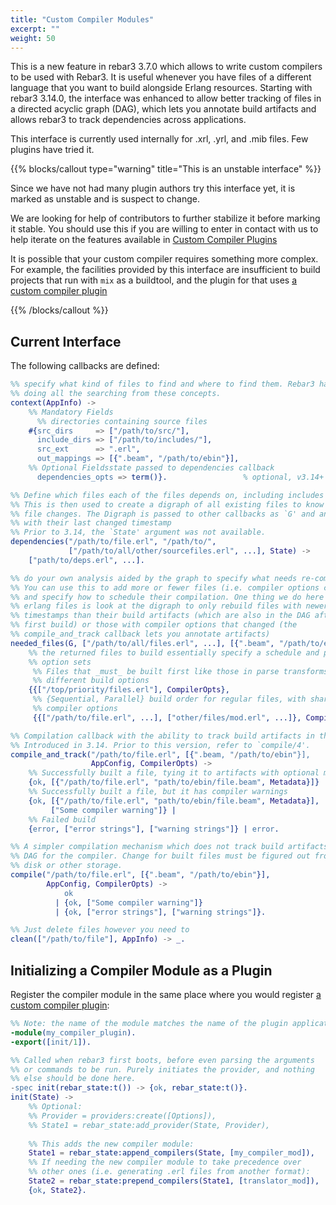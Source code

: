 ```yaml
---
title: "Custom Compiler Modules"
excerpt: ""
weight: 50
---
```


This is a new feature in rebar3 3.7.0 which allows to write custom compilers to be used with Rebar3. It is useful whenever you have files of a different language that you want to build alongside Erlang resources. Starting with rebar3 3.14.0, the interface was enhanced to allow better tracking of files in a directed acyclic graph (DAG), which lets you annotate build artifacts and allows rebar3 to track dependencies across applications.

This interface is currently used internally for .xrl, .yrl, and .mib files. Few plugins have tried it.

{{% blocks/callout type="warning" title="This is an unstable interface" %}}

Since we have not had many plugin authors try this interface yet, it is marked as unstable and is suspect to change.

We are looking for help of contributors to further stabilize it before marking it stable. You should use this if you are willing to enter in contact with us to help iterate on the features available in [Custom Compiler Plugins](/docs/extending/custom-compiler-plugins) 

It is possible that your custom compiler requires something more complex. For example, the facilities provided by this interface are insufficient to build projects that run with `mix` as a buildtool, and the plugin for that uses [a custom compiler plugin](/docs/extending/custom_compiler_plugins/) 

{{% /blocks/callout %}}

## Current Interface

The following callbacks are defined:

```erlang
%% specify what kind of files to find and where to find them. Rebar3 handles
%% doing all the searching from these concepts.
context(AppInfo) ->
    %% Mandatory Fields
      %% directories containing source files
    #{src_dirs     => ["/path/to/src/"],
      include_dirs => ["/path/to/includes/"],
      src_ext      => ".erl",
      out_mappings => [{".beam", "/path/to/ebin"}],
    %% Optional Fieldsstate passed to dependencies callback
      dependencies_opts => term()}.                 % optional, v3.14+

%% Define which files each of the files depends on, including includes and whatnot.
%% This is then used to create a digraph of all existing files to know how to propagate
%% file changes. The Digraph is passed to other callbacks as `G' and annotates all files
%% with their last changed timestamp
%% Prior to 3.14, the `State' argument was not available.
dependencies("/path/to/file.erl", "/path/to/",
             ["/path/to/all/other/sourcefiles.erl", ...], State) ->
    ["path/to/deps.erl", ...].

%% do your own analysis aided by the graph to specify what needs re-compiling.
%% You can use this to add more or fewer files (i.e. compiler options changed),
%% and specify how to schedule their compilation. One thing we do here for
%% erlang files is look at the digraph to only rebuild files with newer
%% timestamps than their build artifacts (which are also in the DAG after the
%% first build) or those with compiler options that changed (the
%% compile_and_track callback lets you annotate artifacts)
needed_files(G, ["/path/to/all/files.erl", ...], [{".beam", "/path/to/ebin"}], AppInfo) ->
    %% the returned files to build essentially specify a schedule and priority with special
    %% option sets
     %% Files that _must_ be built first like those in parse transforms, with
     %% different build options
    {{["/top/priority/files.erl"], CompilerOpts},
     %% {Sequential, Parallel} build order for regular files, with shared
     %% compiler options
     {{["/path/to/file.erl", ...], ["other/files/mod.erl", ...]}, CompilerOpts}}.

%% Compilation callback with the ability to track build artifacts in the DAG itself.
%% Introduced in 3.14. Prior to this version, refer to `compile/4'.
compile_and_track("/path/to/file.erl", [{".beam, "/path/to/ebin"}],
                  AppConfig, CompilerOpts) ->
    %% Successfully built a file, tying it to artifacts with optional metadata
    {ok, [{"/path/to/file.erl", "path/to/ebin/file.beam", Metadata}]} |
    %% Successfully built a file, but it has compiler warnings
    {ok, [{"/path/to/file.erl", "path/to/ebin/file.beam", Metadata}],
         ["Some compiler warning"]} |
    %% Failed build
    {error, ["error strings"], ["warning strings"]} | error.

%% A simpler compilation mechanism which does not track build artifacts into the
%% DAG for the compiler. Change for built files must be figured out from files on
%% disk or other storage.
compile("/path/to/file.erl", [{".beam", "/path/to/ebin"}],
        AppConfig, CompilerOpts) ->
            ok
          | {ok, ["Some compiler warning"]}
          | {ok, ["error strings"], ["warning strings"]}.

%% Just delete files however you need to
clean(["/path/to/file"], AppInfo) -> _.
```

## Initializing a Compiler Module as a Plugin

Register the compiler module in the same place where you would register [a custom compiler plugin](/docs/custom-compiler-plugins):

```erlang
%% Note: the name of the module matches the name of the plugin application
-module(my_compiler_plugin).
-export([init/1]).

%% Called when rebar3 first boots, before even parsing the arguments
%% or commands to be run. Purely initiates the provider, and nothing
%% else should be done here.
-spec init(rebar_state:t()) -> {ok, rebar_state:t()}.
init(State) ->
    %% Optional:
    %% Provider = providers:create([Options]),
    %% State1 = rebar_state:add_provider(State, Provider),
  
    %% This adds the new compiler module:
    State1 = rebar_state:append_compilers(State, [my_compiler_mod]),
    %% If needing the new compiler module to take precedence over
    %% other ones (i.e. generating .erl files from another format):
    State2 = rebar_state:prepend_compilers(State1, [translator_mod]),
    {ok, State2}.
```
